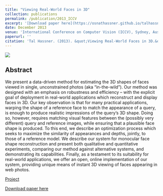 ```yaml
---
title: "Viewing Real-World Faces in 3D"
collection: publications
permalink: /publication/2013_ICCV
excerpt: '[Download paper here](https://osnathassner.github.io/talhassner/files/HassnerICCV2013.pdf)'
date: December 2013
venue: 'International Conference on Computer Vision (ICCV), Sydney, Austraila'
paperurl: ''
citation: 'Tal Hassner. (2013). &quot;Viewing Real-World Faces in 3D.&quot; <i>International Conference on Computer Vision (ICCV), Sydney, Austraila</i>.'
---
```


<img src='https://osnathassner.github.io/talhassner/images/Viewing Real World Faces - Icon.jpg'>

Abstract
------
We present a data-driven method for estimating the 3D shapes of faces viewed in single, unconstrained photos (aka “in-the-wild”). Our method was designed with an emphasis on robustness and efficiency – with the explicit goal of deployment in real-world applications which reconstruct and display faces in 3D. Our key observation is that for many practical applications, warping the shape of a reference face to match the appearance of a query, is enough to produce realistic impressions of the query’s 3D shape. Doing so, however, requires matching visual features between the (possibly very different) query and reference images, while ensuring that a plausible face shape is produced. To this end, we describe an optimization process which seeks to maximize the similarity of appearances and depths, jointly, to those of a reference model. We describe our system for monocular face shape reconstruction and present both qualitative and quantitative experiments, comparing our method against alternative systems, and demonstrating its capabilities. Finally, as a testament to its suitability for real-world applications, we offer an open, online implementation of our system, providing unique means of instant 3D viewing of faces appearing in web photos.


[Project](https://www.openu.ac.il/home/hassner/projects/ViewFaces3D/)

[Download paper here](https://osnathassner.github.io/talhassner/files/HassnerICCV2013.pdf)
